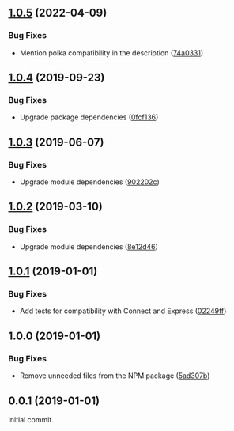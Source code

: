 ## [1.0.5](https://github.com/prantlf/connect-block-favicon/compare/v1.0.4...v1.0.5) (2022-04-09)


### Bug Fixes

* Mention polka compatibility in the description ([74a0331](https://github.com/prantlf/connect-block-favicon/commit/74a0331412ee5425b662046935071501d1e87dda))

## [1.0.4](https://github.com/prantlf/connect-block-favicon/compare/v1.0.3...v1.0.4) (2019-09-23)

### Bug Fixes

* Upgrade package dependencies ([0fcf136](https://github.com/prantlf/connect-block-favicon/commit/0fcf136))

## [1.0.3](https://github.com/prantlf/connect-block-favicon/compare/v1.0.2...v1.0.3) (2019-06-07)

### Bug Fixes

* Upgrade module dependencies ([902202c](https://github.com/prantlf/connect-block-favicon/commit/902202c))

## [1.0.2](https://github.com/prantlf/connect-block-favicon/compare/v1.0.1...v1.0.2) (2019-03-10)

### Bug Fixes

* Upgrade module dependencies ([8e12d46](https://github.com/prantlf/connect-block-favicon/commit/8e12d46))

## [1.0.1](https://github.com/prantlf/connect-block-favicon/compare/v1.0.0...v1.0.1) (2019-01-01)

### Bug Fixes

* Add tests for compatibility with Connect and Express ([02249ff](https://github.com/prantlf/connect-block-favicon/commit/02249ff))

## 1.0.0 (2019-01-01)

### Bug Fixes

* Remove unneeded files from the NPM package ([5ad307b](https://github.com/prantlf/connect-block-favicon/commit/5ad307b))

## 0.0.1 (2019-01-01)

Initial commit.
